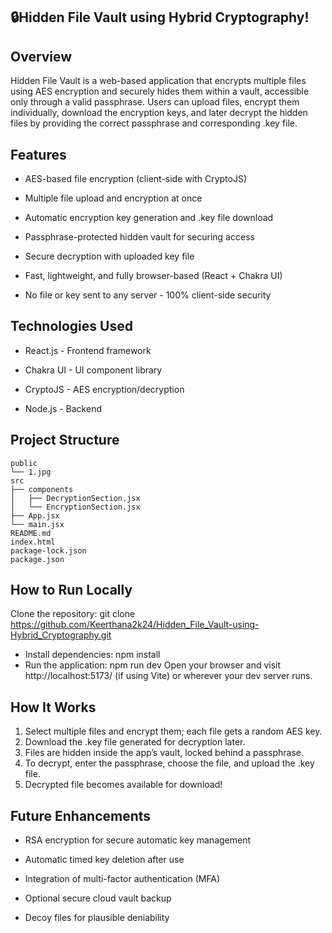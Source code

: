## 🔒Hidden File Vault using Hybrid Cryptography!

## Overview
Hidden File Vault is a web-based application that encrypts multiple files using AES encryption and securely hides them within a vault, accessible only through a valid passphrase.
Users can upload files, encrypt them individually, download the encryption keys, and later decrypt the hidden files by providing the correct passphrase and corresponding .key file.

## Features
- AES-based file encryption (client-side with CryptoJS)

- Multiple file upload and encryption at once

- Automatic encryption key generation and .key file download

- Passphrase-protected hidden vault for securing access

- Secure decryption with uploaded key file

- Fast, lightweight, and fully browser-based (React + Chakra UI)

- No file or key sent to any server - 100% client-side security

## Technologies Used

- React.js - Frontend framework

- Chakra UI - UI component library

- CryptoJS - AES encryption/decryption

- Node.js - Backend

## Project Structure
```
public
└── 1.jpg
src
├── components
│   ├── DecryptionSection.jsx
│   └── EncryptionSection.jsx
├── App.jsx
└── main.jsx
README.md
index.html
package-lock.json
package.json

```
## How to Run Locally

Clone the repository:
git clone https://github.com/Keerthana2k24/Hidden_File_Vault-using-Hybrid_Cryptography.git

- Install dependencies:
npm install
- Run the application:
npm run dev
Open your browser and visit http://localhost:5173/ (if using Vite) or wherever your dev server runs.

## How It Works

1. Select multiple files and encrypt them; each file gets a random AES key.
2. Download the .key file generated for decryption later.
3. Files are hidden inside the app’s vault, locked behind a passphrase.
4. To decrypt, enter the passphrase, choose the file, and upload the .key file.
5. Decrypted file becomes available for download!

## Future Enhancements

- RSA encryption for secure automatic key management

- Automatic timed key deletion after use

- Integration of multi-factor authentication (MFA)

- Optional secure cloud vault backup

- Decoy files for plausible deniability
